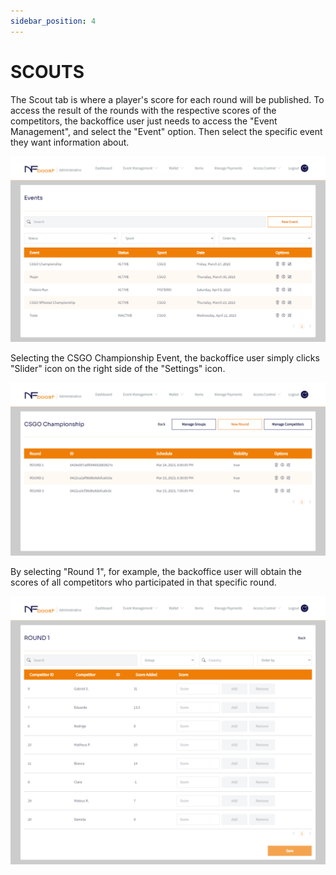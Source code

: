 ```yaml
---
sidebar_position: 4
---
```


# SCOUTS

The Scout tab is where a player's score for each round will be published. To access the result of the rounds with the respective scores of the competitors, the backoffice user just needs to access the "Event Management", and select the "Event" option. Then select the specific event they want information about.

![1](/img/evento.png)

Selecting the CSGO Championship Event, the backoffice user simply clicks "Slider" icon on the right side of the "Settings" icon.

![1](/img/novoround.png)

By selecting "Round 1", for example, the backoffice user will obtain the scores of all competitors who participated in that specific round.

![1](/img/pontuacaoround.png)
